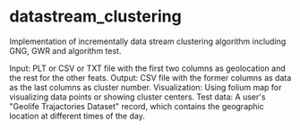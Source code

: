 # datastream_clustering
Implementation of incrementally data stream clustering algorithm including GNG, GWR and algorithm test.

Input: PLT or CSV or TXT file with the first two columns as geolocation and the rest for the other feats.
Output: CSV file with the former columns as data as the last columns as cluster number.
Visualization: Using folium map for visualizing data points or showing cluster centers.
Test data: A user's "Geolife Trajactories Dataset" record, which contains the geographic location at different times of the day. 

